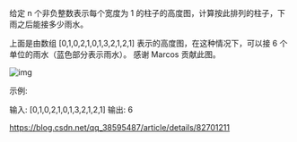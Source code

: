 给定 n 个非负整数表示每个宽度为 1 的柱子的高度图，计算按此排列的柱子，下雨之后能接多少雨水。



上面是由数组 [0,1,0,2,1,0,1,3,2,1,2,1] 表示的高度图，在这种情况下，可以接 6 个单位的雨水（蓝色部分表示雨水）。 感谢 Marcos 贡献此图。

![img](https://leetcode-cn.com/static/images/problemset/rainwatertrap.png)



示例:

输入: [0,1,0,2,1,0,1,3,2,1,2,1]
输出: 6

https://blog.csdn.net/qq_38595487/article/details/82701211